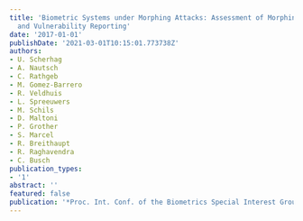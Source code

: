 ```yaml
---
title: 'Biometric Systems under Morphing Attacks: Assessment of Morphing Techniques
  and Vulnerability Reporting'
date: '2017-01-01'
publishDate: '2021-03-01T10:15:01.773738Z'
authors:
- U. Scherhag
- A. Nautsch
- C. Rathgeb
- M. Gomez-Barrero
- R. Veldhuis
- L. Spreeuwers
- M. Schils
- D. Maltoni
- P. Grother
- S. Marcel
- R. Breithaupt
- R. Raghavendra
- C. Busch
publication_types:
- '1'
abstract: ''
featured: false
publication: '*Proc. Int. Conf. of the Biometrics Special Interest Group (BIOSIG)*'
---
```


